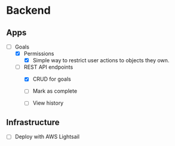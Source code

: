 # Backend

## Apps
- [ ] Goals
    - [x] Permissions
        - [x] Simple way to restrict user actions to objects they own.
    - [ ] REST API endpoints
        - [x] CRUD for goals
        - [ ] Mark as complete
        - [ ] View history


## Infrastructure
- [ ] Deploy with AWS Lightsail